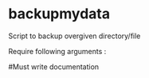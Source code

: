 # backupmydata
Script to backup overgiven directory/file

Require following arguments : 

#Must write documentation
